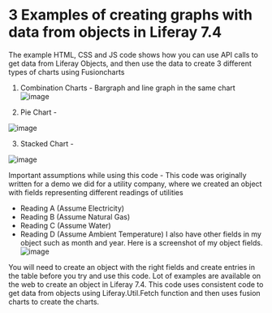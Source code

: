 # 3 Examples of creating graphs with data from objects in Liferay 7.4

The example HTML, CSS and JS code shows how you can use API calls to get data from Liferay Objects, and then use the data to create 3 different types of charts using Fusioncharts
1. Combination Charts - Bargraph and line graph in the same chart
  ![image](https://user-images.githubusercontent.com/89102588/209901902-7011b0f8-e1be-4059-8036-b5889074ca1c.png)

2. Pie Chart -

  ![image](https://user-images.githubusercontent.com/89102588/209902035-c2d037e7-f1e0-4996-a165-db52df607e52.png)

3. Stacked Chart - 

  ![image](https://user-images.githubusercontent.com/89102588/209902096-891da54c-7cfb-43d4-af66-a2d66c296b3b.png)

Important assumptions while using this code -
This code was originally written for a demo we did for a utility company, where we created an object with fields representing different readings of utilities 
- Reading A (Assume Electricity)
- Reading B (Assume Natural Gas)
- Reading C (Assume Water)
- Reading D (Assume Ambient Temperature)
I also have other fields in my object such as month and year. Here is a screenshot of my object fields.
![image](https://user-images.githubusercontent.com/89102588/209902562-9527c6bd-7845-4056-b06f-6feb87fd2ec1.png)



You will need to create an object with the right fields and create entries in the table before you try and use this code. Lot of examples are available on the web to create an object in Liferay 7.4. 
This code uses consistent code to get data from objects using Liferay.Util.Fetch function and then uses fusion charts to create the charts.
